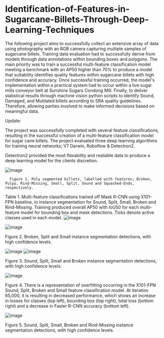 # Identification-of-Features-in-Sugarcane-Billets-Through-Deep-Learning-Techniques

The following project aims to successfully collect an extensive array of data using photography with an RGB camera capturing multiple samples of sugarcane billets. Training data evaluation had to successfully derive from models through data annotations within bounding boxes and polygons. The main priority was to train a successful multi-feature classification model meeting a benchmark with an AP50 higher than 70% to produce a model that suitability identifies quality features within sugarcane billets with high confidence and accuracy. Once successful training occurred, the model's implementation within a practical system had to occur within a live sugar mills conveyor belt at Sunshine Sugars Condong Mill. Finally, to deliver statistical results through machine vision python scripts to identify Sound, Damaged, and Mutilated billets according to SRA quality guidelines. Therefore, allowing parties involved to make informed decisions based on meaningful data.

Update:

The project was successfully completed with several feature classifications, resulting in the successful creation of a multi-feature classification model for sugar cane billets. The project evaluated three deep learning algorithms for training neural networks; V7 Darwin, Roboflow & Detectron2. 

Detectron2 provided the most flexability and realiable data to produce a deep learning model for the clients discretion.

![image](https://user-images.githubusercontent.com/95267711/161190700-e1643667-52c2-4c7e-89c9-9ce2c6ece5a1.png)
      
      Figure 1. Poly segmented billets, labelled with features; Broken, Pulpy, Rind-Missing, Small, Split, Sound and Squashed-Ends, respectively.

Table 1. Multi-feature classifications trained off Mask R-CNN using X101-FPN baseline, in instance segmentation for Sound, Split, Small, Broken and Rind-Missing. Training produced overall AP50 with IoU50 for each multi-feature model for bounding box and mask detections. Ticks denote active classes used in each model. 
![image](https://user-images.githubusercontent.com/95267711/161191397-ff2ebe32-a88e-4b31-ac3c-97f486310a61.png)



![image](https://user-images.githubusercontent.com/95267711/161191073-9f90e480-5009-4f0d-928b-d7d20da2f7cb.png)

Figure 2. Broken, Split and Small instance segmentation detections, with high confidence levels.

![image](https://user-images.githubusercontent.com/95267711/161191141-11c0af25-1b45-4ba0-89f5-2c7a2f396be7.png)
![image](https://user-images.githubusercontent.com/95267711/161191152-108a9e1a-3bee-4f0d-a03a-3ebbc2bd6149.png)

Figure 3. Sound, Split, Small and Broken instance segmentation detections, with high confidence levels.

![image](https://user-images.githubusercontent.com/95267711/161191193-f6e971d9-b058-4a16-999d-a497634a39b3.png)

Figure 4. There is a representation of overfitting occurring in the X101-FPN Sound, Split, Broken and Small feature classification model. At iteration 65,000, it is resulting in decreased performance, which shows an increase in losses for classes (top left), bounding box (top right), total loss (bottom right) and a decrease in Faster R-CNN accuracy (bottom left).

![image](https://user-images.githubusercontent.com/95267711/161191245-7a063e09-8ebe-402a-92ec-3ccebe9a161f.png)

Figure 5. Sound, Split, Small, Broken and Rind-Missing instance segmentation detections, with high confidence levels.
